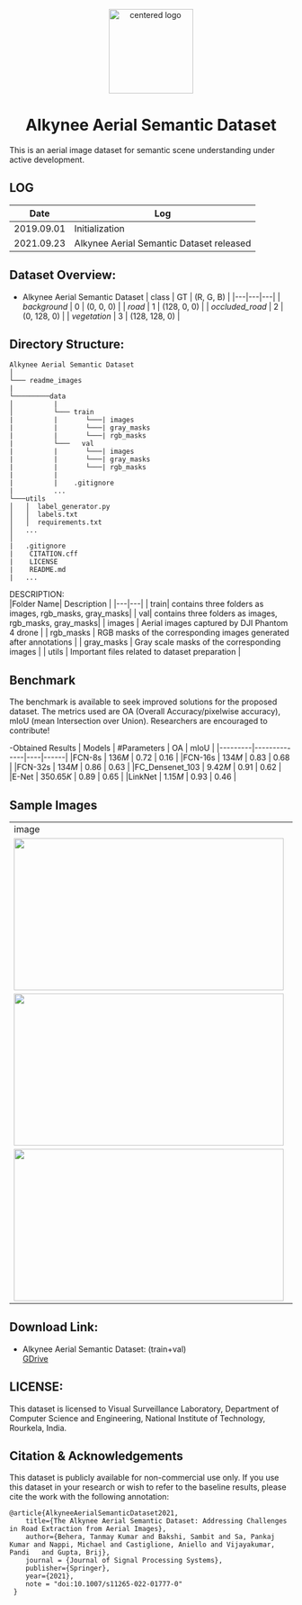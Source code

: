 
<p align="center">
 <img src="https://github.com/alkynee/Alkynee-AerialSemanticDataset/blob/main/readme_images/frame271-ok.jpg" width=150 height=150 alt="centered logo" />
 </p>
<h1 align="center">Alkynee Aerial Semantic Dataset</h1>

This is an aerial image dataset for semantic scene understanding under active development.

## LOG
|Date   | Log  |
|---|---|
| 2019.09.01  | Initialization  |
| 2021.09.23  |  Alkynee Aerial Semantic Dataset released |


## Dataset Overview:
- Alkynee Aerial Semantic Dataset
| class  | GT  | (R, G, B)  |
|---|---|---|
| _background_ | 0   | (0, 0, 0)  |
| _road_ |  1 |  (128, 0, 0) |
| _occluded_road_ |  2 | (0, 128, 0)  |
| _vegetation_ |  3 | (128, 128, 0)  |

## Directory Structure:
```
Alkynee Aerial Semantic Dataset
│
└─── readme_images
|
└─────────data
│          |
│          └─── train
|          |       └───| images 
|          |       └───| gray_masks
|          |       └───| rgb_masks
|          └───   val
|          |       └───| images 
|          |       └───| gray_masks
|          |       └───| rgb_masks
|          |        
|          |    .gitignore
|          ...
└───utils
│   │  label_generator.py
│   │  labels.txt 
│   │  requirements.txt
│   ...
│   
|   .gitignore
|    CITATION.cff
|    LICENSE
|    README.md
|   ...
```

DESCRIPTION:<br />
|Folder Name| Description |
|---|---|
| train| contains three folders as images, rgb_masks, gray_masks|
| val| contains three folders as images, rgb_masks, gray_masks|
| images  | Aerial images captured by DJI Phantom 4 drone  |
| rgb_masks | RGB masks of the corresponding images generated after annotations  |
|  gray_masks    | Gray scale masks of the corresponding images     |
| utils  | Important files related to dataset preparation  |


## Benchmark
The benchmark is available to seek improved solutions for the proposed dataset. The metrics used are OA (Overall Accuracy/pixelwise accuracy), mIoU (mean Intersection over Union). Researchers are encouraged to contribute!


-Obtained Results
| Models  | #Parameters  | OA | mIoU |
|---------|--------------|----|------|
|FCN-8s   |   136*M*           |  0.72  |  0.16     |
|FCN-16s   |  134*M*            | 0.83   | 0.68     |
|FCN-32s   |  134*M*            | 0.86   | 0.63     |
|FC_Densenet_103   |  9.42*M* | 0.91   | 0.62     |
|E-Net   |     350.65*K*         | 0.89   | 0.65    |
|LinkNet   |   1.15*M*           | 0.93  |  0.46    |


## Sample Images
<table>
     
  <tr>
    <td>image</td>
     <td>mask</td>
  </tr>
  <tr>
    <td><img src="https://github.com/alkynee/Alkynee-AerialSemanticDataset/blob/main/readme_images/imgs/NITR_AC_JAN26_30.jpg" width=480 height=270></td>
    <td><img src="https://github.com/alkynee/Alkynee-AerialSemanticDataset/blob/main/readme_images/seg_class/NITR_AC_JAN26_30.png" width=480 height=270></td>
  </tr>
  <tr>
    <td><img src="https://github.com/alkynee/Alkynee-AerialSemanticDataset/blob/main/readme_images/imgs/NITR_FR_1.jpg" width=480 height=270></td>
    <td><img src="https://github.com/alkynee/Alkynee-AerialSemanticDataset/blob/main/readme_images/seg_class/NITR_FR_1.png" width=480 height=270></td>
  </tr>
  <tr>
    <td><img src="https://github.com/alkynee/Alkynee-AerialSemanticDataset/blob/main/readme_images/imgs/NITR_FR_6.jpg" width=480 height=270></td>
    <td><img src="https://github.com/alkynee/Alkynee-AerialSemanticDataset/blob/main/readme_images/seg_class/NITR_FR_6.png" width=480 height=270></td>
  </tr>
 </table>

## Download Link:
- Alkynee Aerial Semantic Dataset: (train+val) <br />
[GDrive](https://drive.google.com/drive/folders/1IQUadXFpEFEsB_9I5JVUuGJBjqIL5MFG?usp=sharing)


## LICENSE:

This dataset is licensed to Visual Surveillance Laboratory, Department of Computer Science and Engineering, National Institute of Technology, Rourkela, India. 

## Citation & Acknowledgements

This dataset is publicly available for non-commercial use only. If you use this dataset in your research or wish to refer to the baseline results, please cite the work with the following annotation:

    @article{AlkyneeAerialSemanticDataset2021,
        title={The Alkynee Aerial Semantic Dataset: Addressing Challenges in Road Extraction from Aerial Images},
        author={Behera, Tanmay Kumar and Bakshi, Sambit and Sa, Pankaj Kumar and Nappi, Michael and Castiglione, Aniello and Vijayakumar, Pandi   and Gupta, Brij},        
        journal = {Journal of Signal Processing Systems},
        publisher={Springer},
        year={2021}, 
        note = "doi:10.1007/s11265-022-01777-0"
     }
   